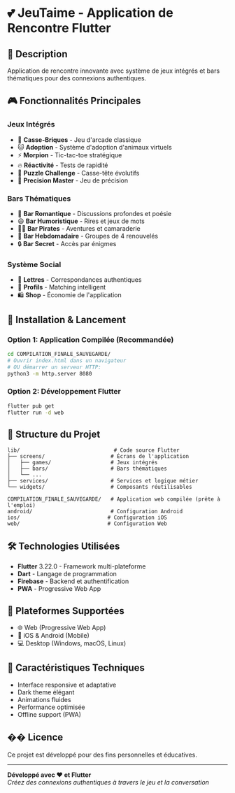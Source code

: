 # 💕 JeuTaime - Application de Rencontre Flutter

## 🎯 Description
Application de rencontre innovante avec système de jeux intégrés et bars thématiques pour des connexions authentiques.

## 🎮 Fonctionnalités Principales

### Jeux Intégrés
- 🧱 **Casse-Briques** - Jeu d'arcade classique
- 🐱 **Adoption** - Système d'adoption d'animaux virtuels
- ⚡ **Morpion** - Tic-tac-toe stratégique
- 🔥 **Réactivité** - Tests de rapidité
- 🧩 **Puzzle Challenge** - Casse-tête évolutifs
- 🎯 **Precision Master** - Jeu de précision

### Bars Thématiques
- 🌹 **Bar Romantique** - Discussions profondes et poésie
- 😄 **Bar Humoristique** - Rires et jeux de mots
- 🏴‍☠️ **Bar Pirates** - Aventures et camaraderie  
- 📅 **Bar Hebdomadaire** - Groupes de 4 renouvelés
- 🔒 **Bar Secret** - Accès par énigmes

### Système Social
- 💌 **Lettres** - Correspondances authentiques
- 👤 **Profils** - Matching intelligent
- 🛍️ **Shop** - Économie de l'application

## 🚀 Installation & Lancement

### Option 1: Application Compilée (Recommandée)
```bash
cd COMPILATION_FINALE_SAUVEGARDE/
# Ouvrir index.html dans un navigateur
# OU démarrer un serveur HTTP:
python3 -m http.server 8080
```

### Option 2: Développement Flutter
```bash
flutter pub get
flutter run -d web
```

## 📁 Structure du Projet

```
lib/                              # Code source Flutter
├── screens/                     # Écrans de l'application
│   ├── games/                   # Jeux intégrés
│   ├── bars/                    # Bars thématiques
│   └── ...
├── services/                    # Services et logique métier
└── widgets/                     # Composants réutilisables

COMPILATION_FINALE_SAUVEGARDE/   # Application web compilée (prête à l'emploi)
android/                         # Configuration Android
ios/                            # Configuration iOS
web/                            # Configuration Web
```

## 🛠️ Technologies Utilisées
- **Flutter** 3.22.0 - Framework multi-plateforme
- **Dart** - Langage de programmation
- **Firebase** - Backend et authentification
- **PWA** - Progressive Web App

## 📱 Plateformes Supportées
- 🌐 Web (Progressive Web App)
- 📱 iOS & Android (Mobile)
- 💻 Desktop (Windows, macOS, Linux)

## 🎨 Caractéristiques Techniques
- Interface responsive et adaptative
- Dark theme élégant
- Animations fluides
- Performance optimisée
- Offline support (PWA)

## �� Licence
Ce projet est développé pour des fins personnelles et éducatives.

---

**Développé avec ❤️ et Flutter**  
*Créez des connexions authentiques à travers le jeu et la conversation*
